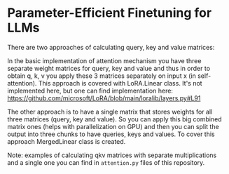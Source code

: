 # Parameter-Efficient Finetuning for LLMs

There are two approaches of calculating query, key and value matrices:

In the basic implementation of attention mechanism you have three separate weight matrices for query, key and
value and thus in order to obtain q, k, v you apply these 3 matrices separately on input x (in self-attention).
This approach is covered with LoRA.Linear class. It's not implemented here, but one can find implementation here:
<https://github.com/microsoft/LoRA/blob/main/loralib/layers.py#L91>

The other approach is to have a single matrix that stores weights for all three matrices (query, key and value).
So you can apply this big combined matrix ones (helps with parallelization on GPU) and then you can split the
output into three chunks to have queries, keys and values. To cover this approach MergedLinear class is created.

Note: examples of calculating qkv matrices with separate multiplications and a single one you can find in
`attention.py` files of this repository.
